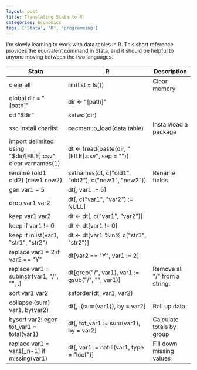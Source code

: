 ```yaml
---
layout: post
title: Translating Stata to R
categories: Economics
tags: ['Stata', 'R', 'programming']
---
```


I'm slowly learning to work with data.tables in R. This short reference provides the equivalent command in Stata, and it should be helpful to anyone moving between the two languages.


| **Stata**                                                       | **R**                                                   | **Description**                   |
|-------------------------------------------------------------|-----------------------------------------------------|-------------------------------|
| clear all                                                   | rm(list = ls())                                     | Clear memory                  |
| global dir = "[path]"                                       | dir <- "[path]"                                     |                               |
| cd "$dir"                                                   | setwd(dir)                                          |                               |
| ssc install charlist                                        | pacman::p_load(data.table)                          | Install/load a package        |
| import delimited using "$dir/[FILE].csv", clear varnames(1) | dt <- fread(paste(dir, "[FILE].csv", sep = ""))     |                               |
| rename (old1 old2) (new1 new2)                              | setnames(dt, c("old1", "old2"), c("new1", "new2"))  | Rename fields                 |
| gen var1 = 5                                                | dt[, var1 := 5]                                     |                               |
| drop var1 var2                                              | dt[, c("var1", "var2") := NULL]                     |                               |
| keep var1 var2                                              | dt <- dt[, c("var1", "var2")]                       |                               |
| keep if var1 != 0                                           | dt <- dt[var1 != 0]                                 |                               |
| keep if inlist(var1, "str1", "str2")                        | dt <- dt[var1 %in% c("str1", "str2")]               |                               |
| replace var1 = 2 if var2 == "Y"                             | dt[var2 == "Y", var1 := 2]                          |                               |
| replace var1 = subinstr(var1, "/", "", .)                   | dt[grep("/", var1), var1 := gsub("/", "", var1)]    | Remove all "/" from a string. |
| sort var1 var2                                              | setorder(dt, var1, var2)                            |                               |
| collapse (sum) var1, by(var2)                               | dt[, .(sum(var1)), by = var2]                       | Roll up data                  |
| bysort var2: egen tot_var1 = total(var1)                    | dt[, tot_var1 := sum(var1), by = var2]              | Calculate totals by group     |
| replace var1 = var1[_n-1] if missing(var1)                  | dt[, var1 := nafill(var1, type = "locf")]           | Fill down missing values      |
